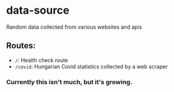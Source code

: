 # data-source
Random data collected from various websites and apis
## Routes:
- `/`: Health check route
- `/covid`: Hungarian Covid statistics collected by a web scraper

### Currently this isn't much, but it's growing.
